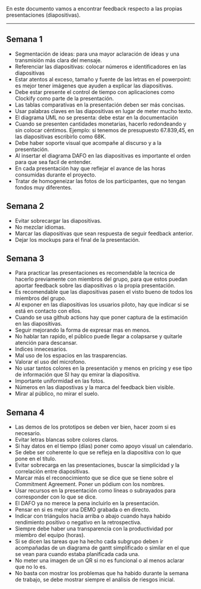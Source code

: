 En este documento vamos a encontrar feedback respecto a las propias presentaciones (diapositivas).
****
## Semana 1
+ Segmentación de ideas: para una mayor aclaración de ideas y una transmisión más clara del mensaje.
+ Referenciar las diapositivas: colocar números e identificadores en las diapositivas
+ Estar atentos al exceso, tamaño y fuente de las letras en el powerpoint: es mejor tener imágenes que ayuden a explicar las diapositivas.
+ Debe estar presente el control de tiempo con aplicaciones como Clockify como parte de la presentación.
+ Las tablas comparativas en la presentación deben ser más concisas.
+ Usar palabras claves en las diapositivas en lugar de meter mucho texto.
+ El diagrama UML no se presenta: debe estar en la documentación
+ Cuando se presenten cantidades monetarias, hacerlo redondeando y sin colocar céntimos.
Ejemplo: si tenemos de presupuesto 67.839,45, en las diapositivas escribirlo como 68K.
+ Debe haber soporte visual que acompañe al discurso y a la presentación.
+ Al insertar el diagrama DAFO en las diapositivas es importante el orden para que sea facil de entender.
+ En cada presentación hay que reflejar el avance de las horas consumidas durante el proyecto.
+ Tratar de homogeneizar las fotos de los participantes, que no tengan fondos muy diferentes.

## Semana 2
+ Evitar sobrecargar las diapositivas.
+ No mezclar idiomas.
+ Marcar las diapositivas que sean respuesta de seguir feedback anterior.
+ Dejar los mockups para el final de la presentación.

## Semana 3
+ Para practicar las presentaciones es recomendable la tecnica de hacerlo previamente con miembros del grupo, para que estos puedan aportar feedback sobre las diapositivas o la propia presentación.
+ Es recomendable que las diapositivas pasen el visto bueno de todos los miembros del grupo.
+ Al exponer en las diapositivas los usuarios piloto, hay que indicar si se está en contacto con ellos.
+ Cuando se usa github actions hay que poner captura de la estimación en las diapositivas.
+ Seguir mejorando la forma de expresar mas en menos.
+ No hablar tan rapido, el público puede llegar a colapsarse y quitarle atención para descansar.
+ Indices innecesarios.
+ Mal uso de los espacios en las trasparencias.
+ Valorar el uso del microfono.
+  No usar tantos colores en la presentación y menos en pricing y ese tipo de información que SI hay qu emirar la diapositiva.
+ Importante uniformidad en las fotos.
+ Números en las diapostivas y la marca del feedback bien visible.
+ Mirar al público, no mirar el suelo.

## Semana 4
+ Las demos de los prototipos se deben ver bien, hacer zoom si es necesario.
+ Evitar letras blancas sobre colores claros.
+ Si hay datos en el tiempo (días) poner como apoyo visual un calendario.
+ Se debe ser coherente lo que se refleja en la diapositiva con lo que pone en el título.
+ Evitar sobrecarga en las presentaciones, buscar la simplicidad y la correlación entre diapositivas.
+ Marcar más el reconocimiento que se dice que se tiene sobre el Commitment Agreement. Poner un pódium con los nombres.
+ Usar recursos en la presentación como líneas o subrayados para corresponder con lo que se dice.
+ El DAFO ya no merece la pena incluirlo en la presentación.
+ Pensar en si es mejor una DEMO grabada o en directo.
+ Indicar con triángulos hacia arriba o abajo cuando haya habido rendimiento positivo o negativo en la retrospectiva.
+ Siempre debe haber una transparencia con la productividad por miembro del equipo (horas).
+ Si se dicen las tareas que ha hecho cada subgrupo deben ir acompañadas de un diagrama de gantt simplificado o similar en el que se vean para cuando estaba planificada cada una.
+ No meter una imagen de un QR si no es funcional o al menos aclarar que no lo es.
+  No basta con mostrar los problemas que ha habido durante la semana de trabajo, se debe mostrar siempre el análisis de riesgos inicial.


